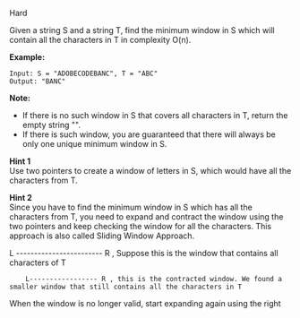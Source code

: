 Hard

Given a string S and a string T, find the minimum window in S which will contain all the characters in T in complexity O(n).

**Example:**
```
Input: S = "ADOBECODEBANC", T = "ABC"
Output: "BANC"
```
**Note:**

- If there is no such window in S that covers all characters in T, return the empty string "".
- If there is such window, you are guaranteed that there will always be only one unique minimum window in S.

**Hint 1**  
Use two pointers to create a window of letters in S, which would have all the characters from T.

**Hint 2**  
Since you have to find the minimum window in S which has all the characters from T, you need to expand and contract the window using the two pointers and keep checking the window for all the characters. This approach is also called Sliding Window Approach.

L ------------------------ R , Suppose this is the window that contains all characters of T 
                          
        L----------------- R , this is the contracted window. We found a smaller window that still contains all the characters in T

When the window is no longer valid, start expanding again using the right 

